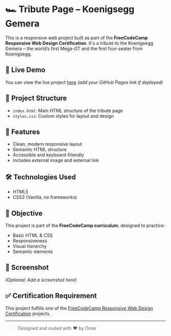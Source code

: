 # 🏎️ Tribute Page – Koenigsegg Gemera

This is a responsive web project built as part of the **FreeCodeCamp Responsive Web Design Certification**. It's a tribute to the Koenigsegg Gemera – the world’s first Mega-GT and the first four-seater from Koenigsegg.

## 🚀 Live Demo
You can view the live project [here](#) *(add your GitHub Pages link if deployed)*

## 📁 Project Structure
- `index.html`: Main HTML structure of the tribute page
- `styles.css`: Custom styles for layout and design

## 📱 Features
- Clean, modern responsive layout
- Semantic HTML structure
- Accessible and keyboard-friendly
- Includes external image and external link

## 🛠️ Technologies Used
- HTML5
- CSS3 (Vanilla, no frameworks)

## 🎯 Objective
This project is part of the **FreeCodeCamp curriculum**, designed to practice:
- Basic HTML & CSS
- Responsiveness
- Visual hierarchy
- Semantic elements

## 📸 Screenshot
*(Optional: Add a screenshot here)*

## ✅ Certification Requirement
This project fulfills one of the [FreeCodeCamp Responsive Web Design Certification](https://www.freecodecamp.org/learn/responsive-web-design/) projects.

---

> Designed and coded with ❤️ by Omar
